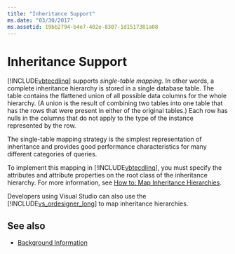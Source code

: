 ```yaml
---
title: "Inheritance Support"
ms.date: "03/30/2017"
ms.assetid: 19bb2794-b4e7-402e-8307-1d1517381a08
---
```

# Inheritance Support
[!INCLUDE[vbtecdlinq](../../../../../../includes/vbtecdlinq-md.md)] supports *single-table mapping*. In other words, a complete inheritance hierarchy is stored in a single database table. The table contains the flattened union of all possible data columns for the whole hierarchy. (A union is the result of combining two tables into one table that has the rows that were present in either of the original tables.) Each row has nulls in the columns that do not apply to the type of the instance represented by the row.  
  
 The single-table mapping strategy is the simplest representation of inheritance and provides good performance characteristics for many different categories of queries.  
  
 To implement this mapping in [!INCLUDE[vbtecdlinq](../../../../../../includes/vbtecdlinq-md.md)], you must specify the attributes and attribute properties on the root class of the inheritance hierarchy. For more information, see [How to: Map Inheritance Hierarchies](../../../../../../docs/framework/data/adonet/sql/linq/how-to-map-inheritance-hierarchies.md).  
  
 Developers using Visual Studio can also use the [!INCLUDE[vs_ordesigner_long](../../../../../../includes/vs-ordesigner-long-md.md)] to map inheritance hierarchies.  
  
## See also
- [Background Information](../../../../../../docs/framework/data/adonet/sql/linq/background-information.md)
